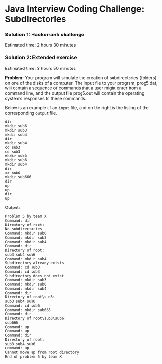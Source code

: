 # Java Interview Coding Challenge: Subdirectories

### Solution 1: Hackerrank challenge
Estimated time: 2 hours 30 minutes

### Solution 2: Extended exercise
Estimated time: 3 hours 50 minutes

**Problem:** Your program will simulate the creation of subdirectories (folders) on one of the disks of a computer. The input file to your program, prog5.dat, will contain a sequence of commands that a user might enter from a command line, and the output file prog5.out will contain the operating system’s responses to these commands.
    
Below is an example of an ```input``` file, and on the right is the listing of the corresponding ```output``` file.

```
dir  
mkdir sub6 
mkdir sub3 
mkdir sub4 
dir 
mkdir sub4 
cd sub3 
cd sub3 
mkdir sub3 
mkdir sub6 
mkdir sub4 
dir 
cd sub6 
mkdir sub666 
dir 
up 
up 
dir 
up 
```

Output: 
```
Problem 5 by team X 
Command: dir 
Directory of root: 
No subdirectories 
Command: mkdir sub6 
Command: mkdir sub3 
Command: mkdir sub4 
Command: dir 
Directory of root: 
sub3 sub4 sub6 
Command: mkdir sub4 
Subdirectory already exists 
Command: cd sub3 
Command: cd sub3 
Subdirectory does not exist 
Command: mkdir sub3 
Command: mkdir sub6 
Command: mkdir sub4 
Command: dir 
Directory of root\sub3: 
sub3 sub4 sub6 
Command: cd sub6 
Command: mkdir sub666 
Command: dir 
Directory of root\sub3\sub6: 
sub666 
Command: up 
Command: up 
Command: dir 
Directory of root: 
sub3 sub4 sub6 
Command: up 
Cannot move up from root directory 
End of problem 5 by team X
```
